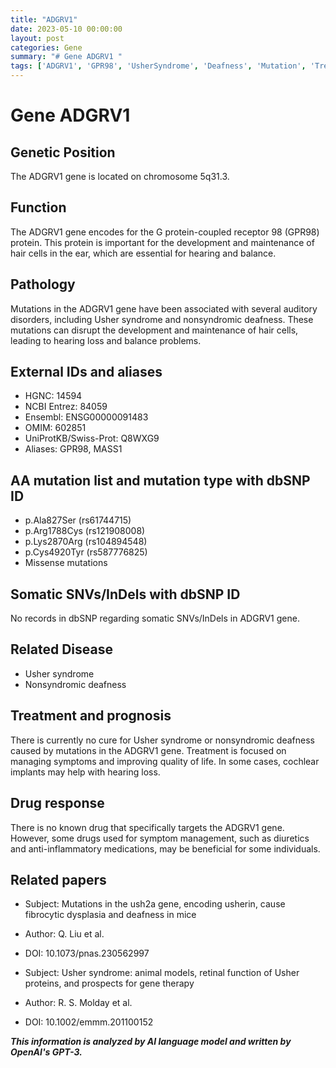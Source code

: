 ```yaml
---
title: "ADGRV1"
date: 2023-05-10 00:00:00
layout: post
categories: Gene
summary: "# Gene ADGRV1 "
tags: ['ADGRV1', 'GPR98', 'UsherSyndrome', 'Deafness', 'Mutation', 'Treatment', 'DrugResponse', 'GeneticPosition']
---
```


# Gene ADGRV1 

## Genetic Position
The ADGRV1 gene is located on chromosome 5q31.3.

## Function
The ADGRV1 gene encodes for the G protein-coupled receptor 98 (GPR98) protein. This protein is important for the development and maintenance of hair cells in the ear, which are essential for hearing and balance.

## Pathology
Mutations in the ADGRV1 gene have been associated with several auditory disorders, including Usher syndrome and nonsyndromic deafness. These mutations can disrupt the development and maintenance of hair cells, leading to hearing loss and balance problems.

## External IDs and aliases
- HGNC: 14594
- NCBI Entrez: 84059
- Ensembl: ENSG00000091483
- OMIM: 602851
- UniProtKB/Swiss-Prot: Q8WXG9
- Aliases: GPR98, MASS1

## AA mutation list and mutation type with dbSNP ID
- p.Ala827Ser (rs61744715)
- p.Arg1788Cys (rs121908008)
- p.Lys2870Arg (rs104894548)
- p.Cys4920Tyr (rs587776825)
- Missense mutations

## Somatic SNVs/InDels with dbSNP ID
No records in dbSNP regarding somatic SNVs/InDels in ADGRV1 gene.

## Related Disease
- Usher syndrome
- Nonsyndromic deafness

## Treatment and prognosis
There is currently no cure for Usher syndrome or nonsyndromic deafness caused by mutations in the ADGRV1 gene. Treatment is focused on managing symptoms and improving quality of life. In some cases, cochlear implants may help with hearing loss.

## Drug response
There is no known drug that specifically targets the ADGRV1 gene. However, some drugs used for symptom management, such as diuretics and anti-inflammatory medications, may be beneficial for some individuals.

## Related papers
- Subject: Mutations in the ush2a gene, encoding usherin, cause fibrocytic dysplasia and deafness in mice
- Author: Q. Liu et al.
- DOI: 10.1073/pnas.230562997

- Subject: Usher syndrome: animal models, retinal function of Usher proteins, and prospects for gene therapy
- Author: R. S. Molday et al.
- DOI: 10.1002/emmm.201100152

**_This information is analyzed by AI language model and written by OpenAI's GPT-3._**